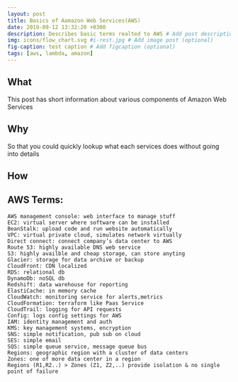 ```yaml
---
layout: post
title: Basics of Aamazon Web Services(AWS)
date: 2019-09-12 13:32:20 +0300
description: Describes basic terms realted to AWS # Add post description (optional)
img: icons/flow_chart.svg #i-rest.jpg # Add image post (optional)
fig-caption: test caption # Add figcaption (optional)
tags: [aws, lambda, amazon]
---
```

## What
This post has short information about various components of Amazon Web Services

## Why
So that you could quickly lookup what each services does without going into details

## How
## AWS Terms:
	AWS management console: web interface to manage stuff
	EC2: virtual server where software can be installed
	BeanStalk: upload code and run website automatically
	VPC: virtual private cloud, simulates network virtually
	Direct connect: connect company’s data center to AWS
	Route 53: highly available DNS web service
	S3: highly availble and cheap storage, can store anyting
	Glacier: storage for data archive or backup
	CloudFront: CDN localized
	RDS: relational db
	DynamoDb: noSQL db
	Redshift: data warehouse for reporting
	ElastiCache: in memory cache
	CloudWatch: monitoring service for alerts,metrics
	CloudFormation: terraform like Paas Service
	CloudTrail: logging for API requests
	Config: logs config settings for AWS
	IAM: identity management and auth
	KMS: key management systems, encryption
	SNS: simple notification, pub sub on cloud
	SES: simple email
	SQS: simple queue service, message queue bus
	Regions: geographic region with a cluster of data centers
	Zones: one of more data center in a region
	Regions (R1,R2..) > Zones (Z1, Z2,..) provide isolation & no single point of failure



